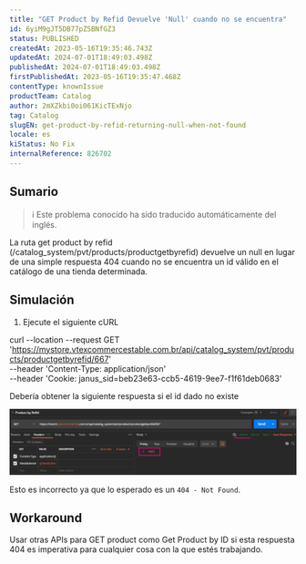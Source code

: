 ```yaml
---
title: "GET Product by Refid Devuelve 'Null' cuando no se encuentra"
id: 6yiM9gJT5DB77pZSBNfGZ3
status: PUBLISHED
createdAt: 2023-05-16T19:35:46.743Z
updatedAt: 2024-07-01T18:49:03.498Z
publishedAt: 2024-07-01T18:49:03.498Z
firstPublishedAt: 2023-05-16T19:35:47.468Z
contentType: knownIssue
productTeam: Catalog
author: 2mXZkbi0oi061KicTExNjo
tag: Catalog
slugEN: get-product-by-refid-returning-null-when-not-found
locale: es
kiStatus: No Fix
internalReference: 826702
---
```


## Sumario

>ℹ️ Este problema conocido ha sido traducido automáticamente del inglés.


La ruta get product by refid (/catalog_system/pvt/products/productgetbyrefid) devuelve un null en lugar de una simple respuesta 404 cuando no se encuentra un id válido en el catálogo de una tienda determinada.




##

## Simulación


1) Ejecute el siguiente cURL

curl --location --request GET 'https://mystore.vtexcommercestable.com.br/api/catalog_system/pvt/products/productgetbyrefid/667' \
--header 'Content-Type: application/json' \
--header 'Cookie: janus_sid=beb23e63-ccb5-4619-9ee7-f1f61deb0683'

Debería obtener la siguiente respuesta si el id dado no existe

 ![](https://raw.githubusercontent.com/vtexdocs/known-issues/refs/heads/main/docs/es/known-issues/Catalog/get-product-by-refid-devuelve-null-cuando-no-se-encuentra_1.png)

Esto es incorrecto ya que lo esperado es un `404 - Not Found`.





## Workaround


Usar otras APIs para GET product como Get Product by ID si esta respuesta 404 es imperativa para cualquier cosa con la que estés trabajando.






